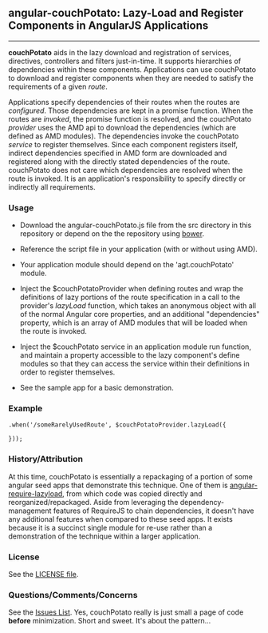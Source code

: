 ## angular-couchPotato: Lazy-Load and Register Components in AngularJS Applications

---
**couchPotato** aids in the lazy download and registration of services, directives, controllers and filters just-in-time.  It supports hierarchies of dependencies within these components.  Applications can use couchPotato to download and register components when they are needed to satisfy the requirements of a given *route*.

Applications specify dependencies of their routes when the routes are *configured*.  Those dependencies are kept in a promise function.  When the routes are *invoked*, the promise function is resolved, and the couchPotato *provider* uses the AMD api to download the dependencies (which are defined as AMD modules).  The dependencies invoke the couchPotato *service* to register themselves.  Since each component registers itself, indirect dependencies specified in AMD form are downloaded and registered along with the directly stated dependencies of the route.  couchPotato does not care which dependencies are resolved when the
route is invoked.  It is an application's responsibility to specify directly or indirectly all requirements.

### Usage

* Download the angular-couchPotato.js file from the src directory in this repository or depend on the the repository using [bower](https://github.com/bower/bower).

* Reference the script file in your application (with or without using AMD).

* Your application module should depend on the 'agt.couchPotato' module.

* Inject the $couchPotatoProvider when defining routes and wrap the definitions of lazy portions of the route specification in a call to the provider's *lazyLoad* function, which takes an anonymous object with all of the normal Angular core properties, and an additional "dependencies" property, which is an array of AMD modules that will be loaded when the route is invoked.

* Inject the $couchPotato service in an application module run function, and maintain a property accessible to the lazy component's define modules so that they can access the service within their definitions in order to register themselves.

* See the sample app for a basic demonstration.

### Example

```
.when('/someRarelyUsedRoute', $couchPotatoProvider.lazyLoad({

}));
```
### History/Attribution

At this time, couchPotato is essentially a repackaging of a portion of some angular seed apps that demonstrate this technique.  One of them is [angular-require-lazyload](https://github.com/szhanginrhythm/angular-require-lazyload), from which code was copied directly and reorganized/repackaged.  Aside from leveraging the dependency-management features of RequireJS to chain dependencies, it doesn't have any additional features when compared to these seed apps.  It exists because it is a succinct single module for re-use rather than a demonstration of the technique within a larger application.

### License

See the [LICENSE file](https://github.com/afterglowtech/angular-couchPotato/blob/master/LICENSE).

### Questions/Comments/Concerns

See the [Issues List](https://github.com/afterglowtech/angular-couchPotato/issues).  Yes, couchPotato really is just small a page of code **before** minimization.  Short and sweet.  It's about the pattern...
